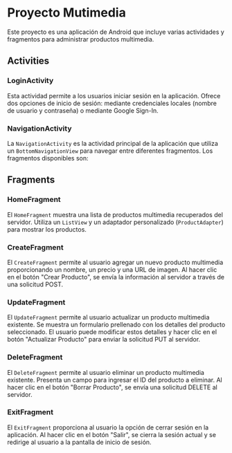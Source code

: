 # Proyecto Mutimedia

Este proyecto es una aplicación de Android que incluye varias actividades y fragmentos para administrar productos multimedia.

## Activities

### LoginActivity

Esta actividad permite a los usuarios iniciar sesión en la aplicación. Ofrece dos opciones de inicio de sesión: mediante credenciales locales (nombre de usuario y contraseña) o mediante Google Sign-In.

### NavigationActivity

La `NavigationActivity` es la actividad principal de la aplicación que utiliza un `BottomNavigationView` para navegar entre diferentes fragmentos. Los fragmentos disponibles son:

## Fragments

### HomeFragment

El `HomeFragment` muestra una lista de productos multimedia recuperados del servidor. Utiliza un `ListView` y un adaptador personalizado (`ProductAdapter`) para mostrar los productos.

### CreateFragment

El `CreateFragment` permite al usuario agregar un nuevo producto multimedia proporcionando un nombre, un precio y una URL de imagen. Al hacer clic en el botón "Crear Producto", se envía la información al servidor a través de una solicitud POST.

### UpdateFragment

El `UpdateFragment` permite al usuario actualizar un producto multimedia existente. Se muestra un formulario prellenado con los detalles del producto seleccionado. El usuario puede modificar estos detalles y hacer clic en el botón "Actualizar Producto" para enviar la solicitud PUT al servidor.

### DeleteFragment

El `DeleteFragment` permite al usuario eliminar un producto multimedia existente. Presenta un campo para ingresar el ID del producto a eliminar. Al hacer clic en el botón "Borrar Producto", se envía una solicitud DELETE al servidor.

### ExitFragment

El `ExitFragment` proporciona al usuario la opción de cerrar sesión en la aplicación. Al hacer clic en el botón "Salir", se cierra la sesión actual y se redirige al usuario a la pantalla de inicio de sesión.
